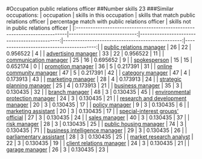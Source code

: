 #Occupation public relations officer
##Number skills 23
###Similar occupations:
| occupation                                                                |   skills in this occupation |   skills that match public relations officer |   percentage match with public relations officer |   skills not in public relations officer |
|:--------------------------------------------------------------------------|----------------------------:|---------------------------------------------:|-------------------------------------------------:|-----------------------------------------:|
| [public relations manager](public_relations_manager.md)                   |                          26 |                                           22 |                                         0.956522 |                                        4 |
| [advertising manager](advertising_manager.md)                             |                          33 |                                           22 |                                         0.956522 |                                       11 |
| [communication manager](communication_manager.md)                         |                          25 |                                           16 |                                         0.695652 |                                        9 |
| [spokesperson](spokesperson.md)                                           |                          15 |                                           15 |                                         0.652174 |                                        0 |
| [promotion manager](promotion_manager.md)                                 |                          36 |                                            5 |                                         0.217391 |                                       31 |
| [online community manager](online_community_manager.md)                   |                          47 |                                            5 |                                         0.217391 |                                       42 |
| [category manager](category_manager.md)                                   |                          47 |                                            4 |                                         0.173913 |                                       43 |
| [marketing manager](marketing_manager.md)                                 |                          28 |                                            4 |                                         0.173913 |                                       24 |
| [strategic planning manager](strategic_planning_manager.md)               |                          25 |                                            4 |                                         0.173913 |                                       21 |
| [business manager](business_manager.md)                                   |                          35 |                                            3 |                                         0.130435 |                                       32 |
| [branch manager](branch_manager.md)                                       |                          48 |                                            3 |                                         0.130435 |                                       45 |
| [environmental protection manager](environmental_protection_manager.md)   |                          24 |                                            3 |                                         0.130435 |                                       21 |
| [research and development manager](research_and_development_manager.md)   |                          20 |                                            3 |                                         0.130435 |                                       17 |
| [policy manager](policy_manager.md)                                       |                           9 |                                            3 |                                         0.130435 |                                        6 |
| [marketing assistant](marketing_assistant.md)                             |                          20 |                                            3 |                                         0.130435 |                                       17 |
| [special-interest groups' official](special-interest_groups'_official.md) |                          27 |                                            3 |                                         0.130435 |                                       24 |
| [sales manager](sales_manager.md)                                         |                          40 |                                            3 |                                         0.130435 |                                       37 |
| [risk manager](risk_manager.md)                                           |                          28 |                                            3 |                                         0.130435 |                                       25 |
| [public housing manager](public_housing_manager.md)                       |                          74 |                                            3 |                                         0.130435 |                                       71 |
| [business intelligence manager](business_intelligence_manager.md)         |                          29 |                                            3 |                                         0.130435 |                                       26 |
| [parliamentary assistant](parliamentary_assistant.md)                     |                          28 |                                            3 |                                         0.130435 |                                       25 |
| [market research analyst](market_research_analyst.md)                     |                          22 |                                            3 |                                         0.130435 |                                       19 |
| [client relations manager](client_relations_manager.md)                   |                          24 |                                            3 |                                         0.130435 |                                       21 |
| [garage manager](garage_manager.md)                                       |                          26 |                                            3 |                                         0.130435 |                                       23 |
